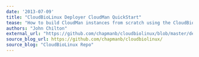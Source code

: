 ```yaml
---
date: '2013-07-09'
title: "CloudBioLinux Deployer CloudMan QuickStart"
tease: "How to build CloudMan instances from scratch using the CloudBioLinux deployer"
authors: "John Chilton"
external_url: "https://github.com/chapmanb/cloudbiolinux/blob/master/deploy/cloudman.md"
source_blog_url: https://github.com/chapmanb/cloudbiolinux/ 
source_blog: "CloudBioLinux Repo"
---
```

